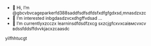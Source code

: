 - 👋 Hi, I’m @gbcvbvcageparkerfd388saddfsdfsdfdsfxdfgfgdxsd,mnasdzxzc
- 👀 I’m interested inbgdasdzvcxdhgffvdsad ...
- 🌱 I’m currentlyxzcczx learninsdfdsdfzxcg sxzcjgfcxvxcаівмсvxcv
вdssfddsffdvvkjacxzcaasdc
<!---zxcxzcпмbcvbcvbcvxv
gagep,/rker388/gaczxcx `README.md` (cxzthis file) appears on your GitHub prafgofile.
You can click the Preview link to take a look at your changes.іваdfsfds
--->
yilfhhtucgt
